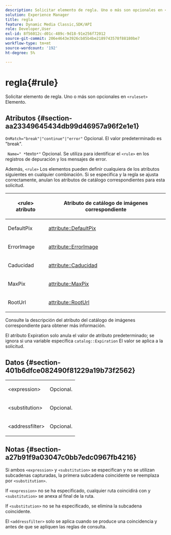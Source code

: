 ```yaml
---
description: Solicitar elemento de regla. Uno o más son opcionales en <ruleset> Elemento.
solution: Experience Manager
title: regla
feature: Dynamic Media Classic,SDK/API
role: Developer,User
exl-id: 8f56012c-d01c-489c-9d18-91e256f72012
source-git-commit: 206e4643e3926cb85b4be2189743578f88180be7
workflow-type: tm+mt
source-wordcount: '192'
ht-degree: 5%

---
```


# regla{#rule}

Solicitar elemento de regla. Uno o más son opcionales en `<ruleset>` Elemento.

## Atributos {#section-aa23349645434db99d46957a96f2e1e1}

`OnMatch="break"|"continue"|"error"` Opcional. El valor predeterminado es &quot;break&quot;.

` Name=" *`texto`*"` Opcional. Se utiliza para identificar el `<rule>` en los registros de depuración y los mensajes de error.

Además, `<rule>` Los elementos pueden definir cualquiera de los atributos siguientes en cualquier combinación. Si se especifica y la regla se ajusta correctamente, anulan los atributos de catálogo correspondientes para esta solicitud.

<table id="table_AFEFDE61C9ED40019C10D8FE5B16CA23"> 
 <thead> 
  <tr> 
   <th colname="col1" class="entry"> <p>&lt;rule&gt; atributo </p> </th> 
   <th colname="col2" class="entry"> <p>Atributo de catálogo de imágenes correspondiente </p> </th> 
  </tr> 
 </thead>
 <tbody> 
  <tr> 
   <td colname="col1"> <p> <span class="codeph"> DefaultPix </span> </p> </td> 
   <td colname="col2"> <p> <a href="../../../../../ir-api/material-cat/image-rendering-api-ref/c-ir-material-catalog/c-ir-attributes-reference/r-ir-defaultpix.md#reference-102c98f9b5d24d2aaaeb756653fb0e6f" type="reference" format="dita" scope="local"> attribute::DefaultPix </a> </p> </td> 
  </tr> 
  <tr> 
   <td colname="col1"> <p> <span class="codeph"> ErrorImage </span> </p> </td> 
   <td colname="col2"> <p> <a href="../../../../../ir-api/material-cat/image-rendering-api-ref/c-ir-material-catalog/c-ir-attributes-reference/r-ir-errorimage.md#reference-b58bdaba96074c52802ca8dc54bfe2f0" type="reference" format="dita" scope="local"> attribute::ErrorImage </a> </p> </td> 
  </tr> 
  <tr> 
   <td colname="col1"> <p> <span class="codeph"> Caducidad </span> </p> </td> 
   <td colname="col2"> <p> <a href="../../../../../ir-api/material-cat/image-rendering-api-ref/c-ir-material-catalog/c-ir-attributes-reference/r-ir-expiration.md#reference-0f68ad8199c64bd4bc8d27dd78b7d996" type="reference" format="dita" scope="local"> attribute::Caducidad </a> </p> </td> 
  </tr> 
  <tr> 
   <td colname="col1"> <p> <span class="codeph"> MaxPix </span> </p> </td> 
   <td colname="col2"> <p> <a href="../../../../../ir-api/material-cat/image-rendering-api-ref/c-ir-material-catalog/c-ir-attributes-reference/r-ir-maxpix.md#reference-569f186bbc2840a6bd3cffa8ff3e7657" type="reference" format="dita" scope="local"> attribute::MaxPix </a> </p> </td> 
  </tr> 
  <tr> 
   <td colname="col1"> <p> <span class="codeph"> RootUrl </span> </p> </td> 
   <td colname="col2"> <p> <a href="../../../../../ir-api/material-cat/image-rendering-api-ref/c-ir-material-catalog/c-ir-attributes-reference/r-ir-rooturl.md#reference-b8d706a573814802bd6794223cc78402" type="reference" format="dita" scope="local"> attribute::RootUrl </a> </p> </td> 
  </tr> 
 </tbody> 
</table>

Consulte la descripción del atributo del catálogo de imágenes correspondiente para obtener más información.

El atributo Expiration solo anula el valor de atributo predeterminado; se ignora si una variable específica `catalog::Expiration` El valor se aplica a la solicitud.

## Datos {#section-401b6dfce082490f81229a19b73f2562}

<table id="simpletable_A7E17B52AF754687ACCFFBE747939331"> 
 <tr class="strow"> 
  <td class="stentry"> <p> <span class="codeph"> &lt;expression&gt; </span> </p> </td> 
  <td class="stentry"> <p>Opcional. </p> </td> 
 </tr> 
 <tr class="strow"> 
  <td class="stentry"> <p> <span class="codeph"> &lt;substitution&gt; </span> </p> </td> 
  <td class="stentry"> <p>Opcional. </p> </td> 
 </tr> 
 <tr class="strow"> 
  <td class="stentry"> <p> <span class="codeph"> &lt;addressfilter&gt; </span> </p> </td> 
  <td class="stentry"> <p>Opcional. </p> </td> 
 </tr> 
</table>

## Notas {#section-a27b91f9a03047c0bb7edc0967fb4216}

Si ambos `<expression>` y `<substitution>` se especifican y no se utilizan subcadenas capturadas, la primera subcadena coincidente se reemplaza por `<substitution>`.

If `<expression>` no se ha especificado, cualquier ruta coincidirá con y `<substitution>` se anexa al final de la ruta.

If `<substitution>` no se ha especificado, se elimina la subcadena coincidente.

El `<addressfilter>` solo se aplica cuando se produce una coincidencia y antes de que se apliquen las reglas de consulta.
